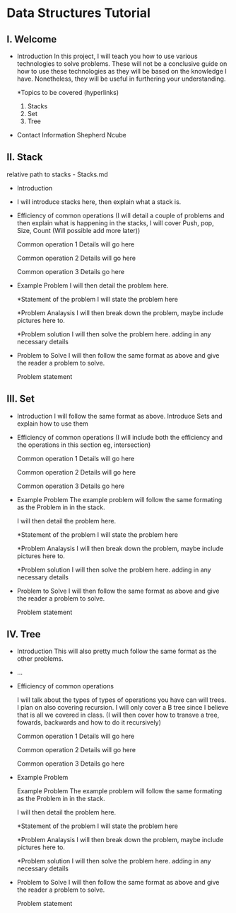 # Data Structures Tutorial

## I. Welcome

* Introduction
    In this project, I will teach you how to use various technologies to solve problems. These will not be 
    a conclusive guide on how to use these technologies as they will be based on the knowledge I have. Nonetheless, they will be useful in furthering your understanding.  

    *Topics to be covered (hyperlinks)
    1. Stacks
    2. Set
    3. Tree
* Contact Information
    Shepherd Ncube

## II. Stack 

relative path to stacks - Stacks.md

* Introduction

* I will introduce stacks here, then explain what a stack is.

* Efficiency of common operations
    (I will detail a couple of problems and then explain what is happening in the stacks, I will cover Push, pop, Size, Count (Will possible add more later))
    
    Common operation 1
        Details will go here

    Common operation 2
        Details will go here
    
    Common operation 3
        Details go here

* Example Problem
    I will then detail the problem here.

    *Statement of the problem
        I will state the problem here
    
    *Problem Analaysis
        I will then break down the problem, maybe include pictures here to.

    *Problem solution
        I will then solve the problem here. adding in any necessary details
* Problem to Solve
    I will then follow the same format as above and give the reader a problem to solve.

    Problem statement


## III. Set

* Introduction
    I will follow the same format as above. Introduce Sets and explain how to use them

* Efficiency of common operations
    (I will include both the efficiency and the operations in this section eg, intersection)

    Common operation 1
        Details will go here

    Common operation 2
        Details will go here
    
    Common operation 3
        Details go here

* Example Problem
    The example problem will follow the same formating as the Problem in in the stack.

     I will then detail the problem here.

    *Statement of the problem
        I will state the problem here
    
    *Problem Analaysis
        I will then break down the problem, maybe include pictures here to.

    *Problem solution
        I will then solve the problem here. adding in any necessary details
* Problem to Solve
    I will then follow the same format as above and give the reader a problem to solve.

    Problem statement

## IV. Tree

* Introduction
    This will also pretty much follow the same format as the other problems.
* ...
* Efficiency of common operations

    I will talk about the types of types of operations you have can will trees. I plan on also covering recursion. I will only cover a B tree since I believe that is all we covered in class. (I will then cover how to transve a tree, fowards, backwards and how to do it recursively)

    Common operation 1
        Details will go here

    Common operation 2
        Details will go here
    
    Common operation 3
        Details go here
* Example Problem

    Example Problem
    The example problem will follow the same formating as the Problem in in the stack.

     I will then detail the problem here.

    *Statement of the problem
        I will state the problem here
    
    *Problem Analaysis
        I will then break down the problem, maybe include pictures here to.

    *Problem solution
        I will then solve the problem here. adding in any necessary details

* Problem to Solve
    I will then follow the same format as above and give the reader a problem to solve.

    Problem statement 
